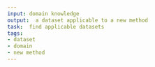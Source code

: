 ```yaml
---
input: domain knowledge
output:  a dataset applicable to a new method
task:  find applicable datasets
tags:
- dataset
- domain
- new method
---
```

